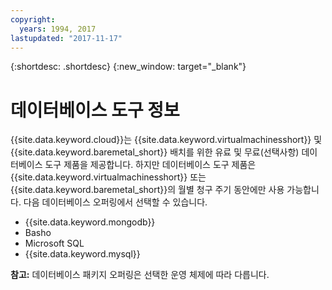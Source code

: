 ```yaml
---
copyright:
  years: 1994, 2017
lastupdated: "2017-11-17"
---
```


{:shortdesc: .shortdesc}
{:new_window: target="_blank"}

# 데이터베이스 도구 정보

{{site.data.keyword.cloud}}는 {{site.data.keyword.virtualmachinesshort}} 및 {{site.data.keyword.baremetal_short}} 배치를 위한 유료 및 무료(선택사항) 데이터베이스 도구 제품을 제공합니다. 하지만 데이터베이스 도구 제품은 {{site.data.keyword.virtualmachinesshort}} 또는 {{site.data.keyword.baremetal_short}}의 월별 청구 주기 동안에만 사용 가능합니다. 다음 데이터베이스 오퍼링에서 선택할 수 있습니다.

* {{site.data.keyword.mongodb}}
* Basho
* Microsoft SQL
* {{site.data.keyword.mysql}}

**참고:** 데이터베이스 패키지 오퍼링은 선택한 운영 체제에 따라 다릅니다.



